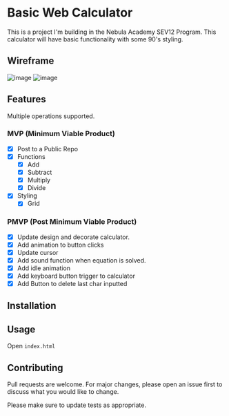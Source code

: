 # Basic Web Calculator
 
This is a project I'm building in the Nebula Academy SEV12 Program. This calculator will have basic functionality with some 90's styling.
 
## Wireframe
![image](https://github.com/Jason2945/JS_Calculator/assets/86026175/8081d2d6-6c32-445c-ac2f-bdedac595fc8)
![image](https://github.com/Jason2945/JS_Calculator/assets/86026175/2950c1ab-7ae5-4871-8c02-b36e8802e7fe)


 
## Features
Multiple operations supported.
 
### MVP (Minimum Viable Product)
 
- [x] Post to a Public Repo
- [x] Functions
   - [x] Add
   - [x] Subtract
   - [x] Multiply
   - [x] Divide
- [x] Styling
   - [x] Grid
 
### PMVP (Post Minimum Viable Product)

- [x] Update design and decorate calculator.
- [x] Add animation to button clicks
- [x] Update cursor
- [x] Add sound function when equation is solved.
- [x] Add idle animation
- [x] Add keyboard button trigger to calculator
- [x] Add Button to delete last char inputted
 
## Installation
 
<!-- No Installation Required -->
 
## Usage
 
Open `index.html`
 
## Contributing
 
Pull requests are welcome. For major changes, please open an issue first
to discuss what you would like to change.
 
Please make sure to update tests as appropriate.